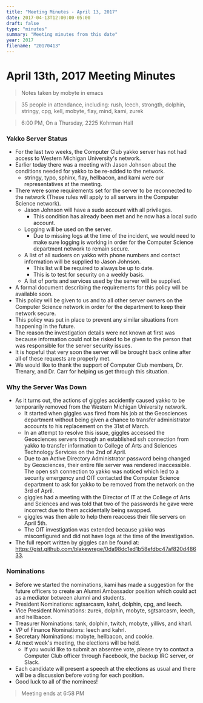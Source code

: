 ```yaml
---
title: "Meeting Minutes - April 13, 2017"
date: 2017-04-13T12:00:00-05:00
draft: false
type: "minutes"
summary: "Meeting minutes from this date"
year: 2017
filename: "20170413"
---
```


# April 13th, 2017 Meeting Minutes
> Notes taken by mobyte in emacs

> 35 people in attendance, including: rush, leech, strongth, dolphin, stringy, cpg, kell, mobyte, flay, mind, kami, zurek

> 6:00 PM, On a Thursday, 2225 Kohrman Hall

### Yakko Server Status
- For the last two weeks, the Computer Club yakko server has not had access to Western Michigan University's network.
- Earlier today there was a meeting with Jason Johnson about the conditions needed for yakko to be re-added to the network.
  - stringy, typo, sphinx, flay, hellbacon, and kami were our representatives at the meeting.
- There were some requirements set for the server to be reconnected to the network (These rules will apply to all servers in the Computer Science network).
  - Jason Johnson will have a sudo account with all privileges.
    - This condition has already been met and he now has a local sudo account.
  - Logging will be used on the server.
    - Due to missing logs at the time of the incident, we would need to make sure logging is working in order for the Computer Science department network to remain secure.
  - A list of all sudoers on yakko with phone numbers and contact information will be supplied to Jason Johnson.
    - This list will be required to always be up to date.
    - This is to test for security on a weekly basis.
  - A list of ports and services used by the server will be supplied.
- A formal document describing the requirements for this policy will be available soon.
- This policy will be given to us and to all other server owners on the Computer Science network in order for the department to keep their network secure.
- This policy was put in place to prevent any similar situations from happening in the future.
- The reason the investigation details were not known at first was because information could not be risked to be given to the person that was responsible for the server security issues.
- It is hopeful that very soon the server will be brought back online after all of these requests are properly met.
- We would like to thank the support of Computer Club members, Dr. Trenary, and Dr. Carr for helping us get through this situation.

### Why the Server Was Down
- As it turns out, the actions of giggles accidently caused yakko to be temporarily removed from the Western Michigan University network.
  - It started when giggles was fired from his job at the Geosciences department without being given a chance to transfer administrator accounts to his replacement on the 31st of March.
  - In an attempt to resolve this issue, giggles accessed the Geosciences servers through an established ssh connection from yakko to transfer information to College of Arts and Sciences Technology Services on the 2nd of April.
  - Due to an Active Directory Administrator password being changed by Geosciences, their entire file server was rendered inaccessible. The open ssh connection to yakko was noticed which led to a security emergency and OIT contacted the Computer Science department to ask for yakko to be removed from the network on the 3rd of April.
  - giggles had a meeting with the Director of IT at the College of Arts and Sciences and was told that two of the passwords he gave were incorrect due to them accidentally being swapped.
  - giggles was then able to help them reaccess their file servers on April 5th.    
  - The OIT investigation was extended because yakko was misconfigured and did not have logs at the time of the investigation.
- The full report written by giggles can be found at: https://gist.github.com/blakewrege/0da98dc1ed1b58efdbc47af820d48633.

### Nominations
- Before we started the nominations, kami has made a suggestion for the future officers to create an Alumni Ambassador position which could act as a mediator between alumni and students.
- President Nominations: sgtsarcasm, kahrl, dolphin, cpg, and leech.
- Vice President Nominations: zurek, dolphin, mobyte, sgtsarcasm, leech, and hellbacon.
- Treasurer Nominations: tank, dolphin, twitch, mobyte, yillivs, and kharl.
- VP of Finance Nominations: leech and kahrl.
- Secretary Nominations: mobyte, hellbacon, and cookie.
- At next week's meeting, the elections will be held.
  - If you would like to submit an absentee vote, please try to contact a Computer Club officer through Facebook, the backup IRC server, or Slack.
- Each candidate will present a speech at the elections as usual and there will be a discussion before voting for each position.
- Good luck to all of the nominees!

> Meeting ends at 6:58 PM
